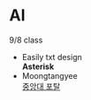 # AI
9/8 class
- Easily txt design  
**Asterisk**  
- Moongtangyee  
[중앙대 포탈](https://mportal.cau.ac.kr/main.do)  

